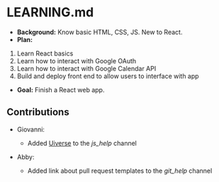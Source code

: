 # LEARNING.md

- **Background:** Know basic HTML, CSS, JS. New to React.  
- **Plan:**  
 1. Learn React basics
 2. Learn how to interact with Google OAuth
 3. Learn how to interact with Google Calendar API
 4. Build and deploy front end to allow users to interface with app
- **Goal:** Finish a React web app.  

## Contributions
- Giovanni:
  -  Added [Uiverse](https://uiverse.io/) to the *js_help* channel

- Abby:
  - Added link about pull request templates to the *git_help* channel
